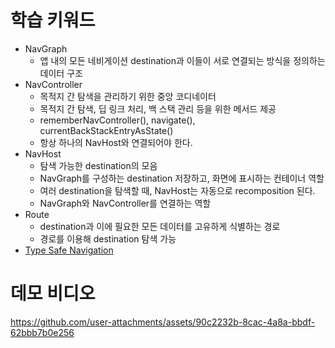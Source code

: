 # 학습 키워드

- NavGraph
  - 앱 내의 모든 네비게이션 destination과 이들이 서로 연결되는 방식을 정의하는 데이터 구조
- NavController
  - 목적지 간 탐색을 관리하기 위한 중앙 코디네이터
  - 목적지 간 탐색, 딥 링크 처리, 백 스택 관리 등을 위한 메서드 제공
  - rememberNavController(), navigate(), currentBackStackEntryAsState() 
  - 항상 하나의 NavHost와 연결되어야 한다.
- NavHost
  - 탐색 가능한 destination의 모음
  - NavGraph를 구성하는 destination 저장하고, 화면에 표시하는 컨테이너 역할
  - 여러 destination을 탐색할 때, NavHost는 자동으로 recomposition 된다.
  - NavGraph와 NavController를 연결하는 역할
- Route 
  - destination과 이에 필요한 모든 데이터를 고유하게 식별하는 경로
  - 경로를 이용해 destination 탐색 가능 
- [Type Safe Navigation](https://medium.com/androiddevelopers/navigation-compose-meet-type-safety-e081fb3cf2f8)

# 데모 비디오 

https://github.com/user-attachments/assets/90c2232b-8cac-4a8a-bbdf-62bbb7b0e256
